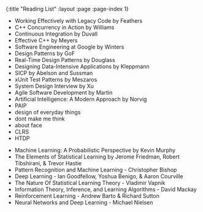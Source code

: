 {:title "Reading List"
 :layout :page
 :page-index 1}

* Working Effectively with Legacy Code by Feathers
* C++ Concurrency in Action by Williams
* Continuous Integration by Duvall
* Effective C++ by Meyers
* Software Engineering at Google by Winters
* Design Patterns by GoF
* Real-Time Design Patterns by Douglass
* Designing Data-Intensive Applications by Kleppmann
* SICP by Abelson and Sussman
* xUnit Test Patterns by Meszaros
* System Design Interview by Xu
* Agile Software Development by Martin
* Artificial Intelligence: A Modern Approach by Norvig
* PAIP
* design of everyday things
* dont make me think
* about face
* CLRS
* HTDP

- Machine Learning: A Probabilistic Perspective by Kevin Murphy
- The Elements of Statistical Learning by Jerome Friedman, Robert Tibshirani, & Trevor Hastie
- Pattern Recognition and Machine Learning - Christopher Bishop
- Deep Learning - Ian Goodfellow, Yoshua Benigo, & Aaron Courville
- The Nature Of Statistical Learning Theory - Vladimir Vapnik
- Information Theory, Inference, and Learning Algorithms - David Mackay
- Reinforcement Learning - Andrew Barto & Richard Sutton
- Neural Networks and Deep Learning - Michael Nielsen
